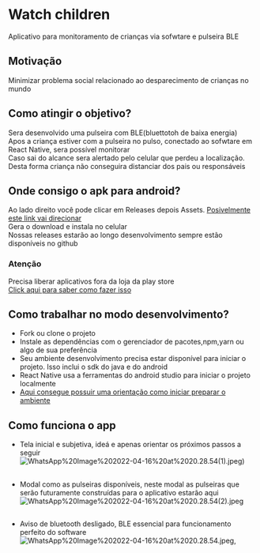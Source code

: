 # Watch children
Aplicativo para monitoramento de crianças via sofwtare e pulseira BLE

## Motivação
Minimizar problema social relacionado ao desparecimento de crianças no mundo 

## Como atingir o objetivo?
Sera desenvolvido uma pulseira com BLE(bluettotoh de baixa energia)</br>
Apos a criança estiver com a pulseira no pulso, conectado ao sofwtare em  React Native, sera possível monitorar</br> 
Caso  sai do alcance sera alertado pelo celular que perdeu a localização. </br>
Desta forma criança não conseguira distanciar dos pais ou responsáveis

## Onde consigo o apk para android?
Ao lado direito você pode clicar em Releases depois Assets.
 [Posivelmente este link vai direcionar](https://github.com/kenjimaeda54/watch_childrenV2-React-Native/releases)</br>
Gera o download e instala no celular</br>
Nossas releases estarão ao longo desenvolvimento sempre estão disponíveis no github


### Atenção
Precisa liberar  aplicativos fora da loja da play store </br>
[Click aqui para saber como fazer isso](https://www.cnet.com/tech/mobile/how-to-install-apps-outside-of-google-play/)

##
## Como trabalhar no modo desenvolvimento?
- Fork ou clone o projeto 
- Instale as dependências com o gerenciador de pacotes,npm,yarn ou algo de sua preferência 
- Seu ambiente desenvolvimento precisa estar disponível para iniciar o projeto. Isso inclui o sdk do java e do android 
-  React Native usa a ferramentas do android studio para iniciar o projeto localmente
- [Aqui consegue possuir uma orientação como iniciar preparar o ambiente](https://reactnative.dev/docs/environment-setup)


##
## Como funciona o app
- Tela inicial e subjetiva, ideá e apenas orientar os próximos passos a seguir
 ![WhatsApp%20Image%202022-04-16%20at%2020.28.54(1).jpeg)](https://github.com/kenjimaeda54/watch_childrenV2-React-Native/blob/develop/github_assets/WhatsApp%20Image%202022-04-16%20at%2020.28.54(1).jpeg)
##
- Modal como as pulseiras  disponíveis, neste modal as pulseiras que serão futuramente construídas para o aplicativo estarão  aqui
![WhatsApp%20Image%202022-04-16%20at%2020.28.54(2).jpeg](https://github.com/kenjimaeda54/watch_childrenV2-React-Native/blob/develop/github_assets/WhatsApp%20Image%202022-04-16%20at%2020.28.54(2).jpeg)
##
- Aviso de bluetooth desligado, BLE essencial para funcionamento perfeito do software
 ![WhatsApp%20Image%202022-04-16%20at%2020.28.54.jpeg](https://github.com/kenjimaeda54/watch_childrenV2-React-Native/blob/develop/github_assets/WhatsApp%20Image%202022-04-16%20at%2020.28.54.jpeg),
 
